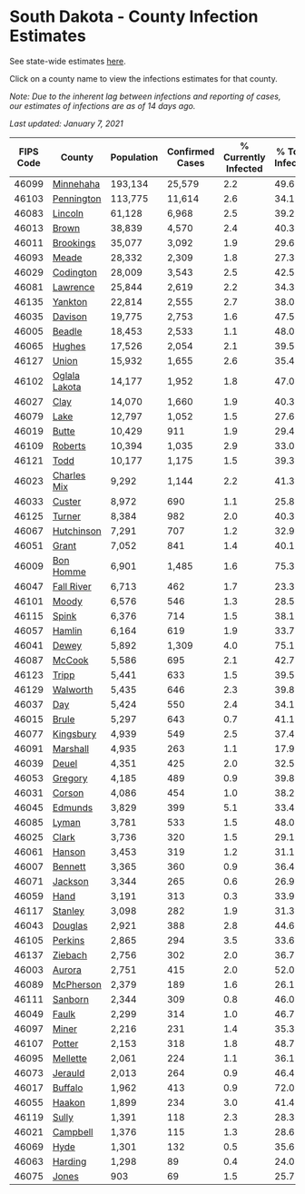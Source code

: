 # South Dakota - County Infection Estimates

See state-wide estimates [here](/infections/us-sd).

Click on a county name to view the infections estimates for that county.

*Note: Due to the inherent lag between infections and reporting of cases, our estimates of infections are as of 14 days ago.*

*Last updated: January 7, 2021*

|   FIPS Code |                         County |   Population |   Confirmed Cases |   % Currently Infected |   % Total Infected |
|-------------|--------------------------------|--------------|-------------------|------------------------|--------------------|
|       46099 |         [Minnehaha](minnehaha) |      193,134 |            25,579 |                    2.2 |               49.6 |
|       46103 |       [Pennington](pennington) |      113,775 |            11,614 |                    2.6 |               34.1 |
|       46083 |             [Lincoln](lincoln) |       61,128 |             6,968 |                    2.5 |               39.2 |
|       46013 |                 [Brown](brown) |       38,839 |             4,570 |                    2.4 |               40.3 |
|       46011 |         [Brookings](brookings) |       35,077 |             3,092 |                    1.9 |               29.6 |
|       46093 |                 [Meade](meade) |       28,332 |             2,309 |                    1.8 |               27.3 |
|       46029 |         [Codington](codington) |       28,009 |             3,543 |                    2.5 |               42.5 |
|       46081 |           [Lawrence](lawrence) |       25,844 |             2,619 |                    2.2 |               34.3 |
|       46135 |             [Yankton](yankton) |       22,814 |             2,555 |                    2.7 |               38.0 |
|       46035 |             [Davison](davison) |       19,775 |             2,753 |                    1.6 |               47.5 |
|       46005 |               [Beadle](beadle) |       18,453 |             2,533 |                    1.1 |               48.0 |
|       46065 |               [Hughes](hughes) |       17,526 |             2,054 |                    2.1 |               39.5 |
|       46127 |                 [Union](union) |       15,932 |             1,655 |                    2.6 |               35.4 |
|       46102 | [Oglala Lakota](oglala-lakota) |       14,177 |             1,952 |                    1.8 |               47.0 |
|       46027 |                   [Clay](clay) |       14,070 |             1,660 |                    1.9 |               40.3 |
|       46079 |                   [Lake](lake) |       12,797 |             1,052 |                    1.5 |               27.6 |
|       46019 |                 [Butte](butte) |       10,429 |               911 |                    1.9 |               29.4 |
|       46109 |             [Roberts](roberts) |       10,394 |             1,035 |                    2.9 |               33.0 |
|       46121 |                   [Todd](todd) |       10,177 |             1,175 |                    1.5 |               39.3 |
|       46023 |     [Charles Mix](charles-mix) |        9,292 |             1,144 |                    2.2 |               41.3 |
|       46033 |               [Custer](custer) |        8,972 |               690 |                    1.1 |               25.8 |
|       46125 |               [Turner](turner) |        8,384 |               982 |                    2.0 |               40.3 |
|       46067 |       [Hutchinson](hutchinson) |        7,291 |               707 |                    1.2 |               32.9 |
|       46051 |                 [Grant](grant) |        7,052 |               841 |                    1.4 |               40.1 |
|       46009 |         [Bon Homme](bon-homme) |        6,901 |             1,485 |                    1.6 |               75.3 |
|       46047 |       [Fall River](fall-river) |        6,713 |               462 |                    1.7 |               23.3 |
|       46101 |                 [Moody](moody) |        6,576 |               546 |                    1.3 |               28.5 |
|       46115 |                 [Spink](spink) |        6,376 |               714 |                    1.5 |               38.1 |
|       46057 |               [Hamlin](hamlin) |        6,164 |               619 |                    1.9 |               33.7 |
|       46041 |                 [Dewey](dewey) |        5,892 |             1,309 |                    4.0 |               75.1 |
|       46087 |               [McCook](mccook) |        5,586 |               695 |                    2.1 |               42.7 |
|       46123 |                 [Tripp](tripp) |        5,441 |               633 |                    1.5 |               39.5 |
|       46129 |           [Walworth](walworth) |        5,435 |               646 |                    2.3 |               39.8 |
|       46037 |                     [Day](day) |        5,424 |               550 |                    2.4 |               34.1 |
|       46015 |                 [Brule](brule) |        5,297 |               643 |                    0.7 |               41.1 |
|       46077 |         [Kingsbury](kingsbury) |        4,939 |               549 |                    2.5 |               37.4 |
|       46091 |           [Marshall](marshall) |        4,935 |               263 |                    1.1 |               17.9 |
|       46039 |                 [Deuel](deuel) |        4,351 |               425 |                    2.0 |               32.5 |
|       46053 |             [Gregory](gregory) |        4,185 |               489 |                    0.9 |               39.8 |
|       46031 |               [Corson](corson) |        4,086 |               454 |                    1.0 |               38.2 |
|       46045 |             [Edmunds](edmunds) |        3,829 |               399 |                    5.1 |               33.4 |
|       46085 |                 [Lyman](lyman) |        3,781 |               533 |                    1.5 |               48.0 |
|       46025 |                 [Clark](clark) |        3,736 |               320 |                    1.5 |               29.1 |
|       46061 |               [Hanson](hanson) |        3,453 |               319 |                    1.2 |               31.1 |
|       46007 |             [Bennett](bennett) |        3,365 |               360 |                    0.9 |               36.4 |
|       46071 |             [Jackson](jackson) |        3,344 |               265 |                    0.6 |               26.9 |
|       46059 |                   [Hand](hand) |        3,191 |               313 |                    0.3 |               33.9 |
|       46117 |             [Stanley](stanley) |        3,098 |               282 |                    1.9 |               31.3 |
|       46043 |             [Douglas](douglas) |        2,921 |               388 |                    2.8 |               44.6 |
|       46105 |             [Perkins](perkins) |        2,865 |               294 |                    3.5 |               33.6 |
|       46137 |             [Ziebach](ziebach) |        2,756 |               302 |                    2.0 |               36.7 |
|       46003 |               [Aurora](aurora) |        2,751 |               415 |                    2.0 |               52.0 |
|       46089 |         [McPherson](mcpherson) |        2,379 |               189 |                    1.6 |               26.1 |
|       46111 |             [Sanborn](sanborn) |        2,344 |               309 |                    0.8 |               46.0 |
|       46049 |                 [Faulk](faulk) |        2,299 |               314 |                    1.0 |               46.7 |
|       46097 |                 [Miner](miner) |        2,216 |               231 |                    1.4 |               35.3 |
|       46107 |               [Potter](potter) |        2,153 |               318 |                    1.8 |               48.7 |
|       46095 |           [Mellette](mellette) |        2,061 |               224 |                    1.1 |               36.1 |
|       46073 |             [Jerauld](jerauld) |        2,013 |               264 |                    0.9 |               46.4 |
|       46017 |             [Buffalo](buffalo) |        1,962 |               413 |                    0.9 |               72.0 |
|       46055 |               [Haakon](haakon) |        1,899 |               234 |                    3.0 |               41.4 |
|       46119 |                 [Sully](sully) |        1,391 |               118 |                    2.3 |               28.3 |
|       46021 |           [Campbell](campbell) |        1,376 |               115 |                    1.3 |               28.6 |
|       46069 |                   [Hyde](hyde) |        1,301 |               132 |                    0.5 |               35.6 |
|       46063 |             [Harding](harding) |        1,298 |                89 |                    0.4 |               24.0 |
|       46075 |                 [Jones](jones) |          903 |                69 |                    1.5 |               25.7 |